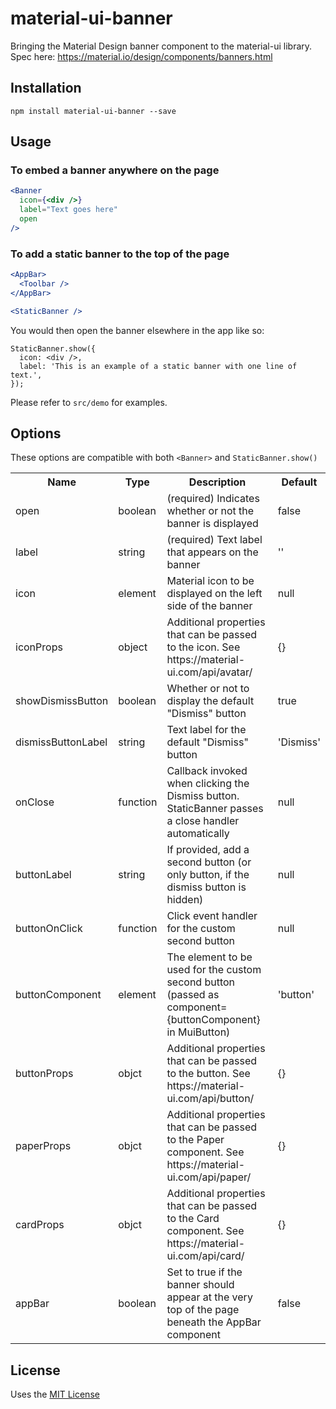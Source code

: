 # material-ui-banner
Bringing the Material Design banner component to the material-ui library. Spec here: https://material.io/design/components/banners.html

## Installation

```shell-script
npm install material-ui-banner --save
```

## Usage
### To embed a banner anywhere on the page
```jsx
<Banner
  icon={<div />}
  label="Text goes here"
  open
/>
```
### To add a static banner to the top of the page
```jsx
<AppBar>
  <Toolbar />
</AppBar>

<StaticBanner />
```

You would then open the banner elsewhere in the app like so:
```
StaticBanner.show({
  icon: <div />,
  label: 'This is an example of a static banner with one line of text.',
});
```

Please refer to `src/demo` for examples.

## Options

These options are compatible with both `<Banner>` and `StaticBanner.show()`

<table>
  <tr>
    <th> Name </th>
    <th> Type </th>
    <th> Description </th>
    <th> Default </th>
  </tr>
  <tr>
    <td> open </td>
    <td> boolean </td>
    <td> (required) Indicates whether or not the banner is displayed </td>
    <td> false </td>
  </tr>
  <tr>
    <td> label </td>
    <td> string </td>
    <td> (required) Text label that appears on the banner </td>
    <td> '' </td>
  </tr>
  <tr>
    <td> icon </td>
    <td> element </td>
    <td> Material icon to be displayed on the left side of the banner </td>
    <td> null </td>
  </tr>
  <tr>
    <td> iconProps </td>
    <td> object </td>
    <td> Additional properties that can be passed to the icon. See https://material-ui.com/api/avatar/ </td>
    <td> {} </td>
  </tr>
  <tr>
    <td> showDismissButton </td>
    <td> boolean </td>
    <td> Whether or not to display the default "Dismiss" button </td>
    <td> true </td>
  </tr>
  <tr>
    <td> dismissButtonLabel </td>
    <td> string </td>
    <td> Text label for the default "Dismiss" button </td>
    <td> 'Dismiss' </td>
  </tr>
  <tr>
    <td> onClose </td>
    <td> function </td>
    <td> Callback invoked when clicking the Dismiss button. StaticBanner passes a close handler automatically </td>
    <td> null </td>
  </tr>
  <tr>
    <td> buttonLabel </td>
    <td> string </td>
    <td> If provided, add a second button (or only button, if the dismiss button is hidden) </td>
    <td> null </td>
  </tr>
  <tr>
    <td> buttonOnClick </td>
    <td> function </td>
    <td> Click event handler for the custom second button </td>
    <td> null </td>
  </tr>
  <tr>
    <td> buttonComponent </td>
    <td> element </td>
    <td> The element to be used for the custom second button (passed as component={buttonComponent} in MuiButton) </td>
    <td> 'button' </td>
  </tr>
  <tr>
    <td> buttonProps </td>
    <td> objct </td>
    <td> Additional properties that can be passed to the button. See https://material-ui.com/api/button/</td>
    <td> {} </td>
  </tr>
    <tr>
    <td> paperProps </td>
    <td> objct </td>
    <td> Additional properties that can be passed to the Paper component. See https://material-ui.com/api/paper/</td>
    <td> {} </td>
  </tr>
    <tr>
    <td> cardProps </td>
    <td> objct </td>
    <td> Additional properties that can be passed to the Card component. See https://material-ui.com/api/card/</td>
    <td> {} </td>
  </tr>
  <tr>
    <td> appBar </td>
    <td> boolean </td>
    <td> Set to true if the banner should appear at the very top of the page beneath the AppBar component </td>
    <td> false </td>
  </tr>
</table>

## License
Uses the [MIT License](https://opensource.org/licenses/MIT)
